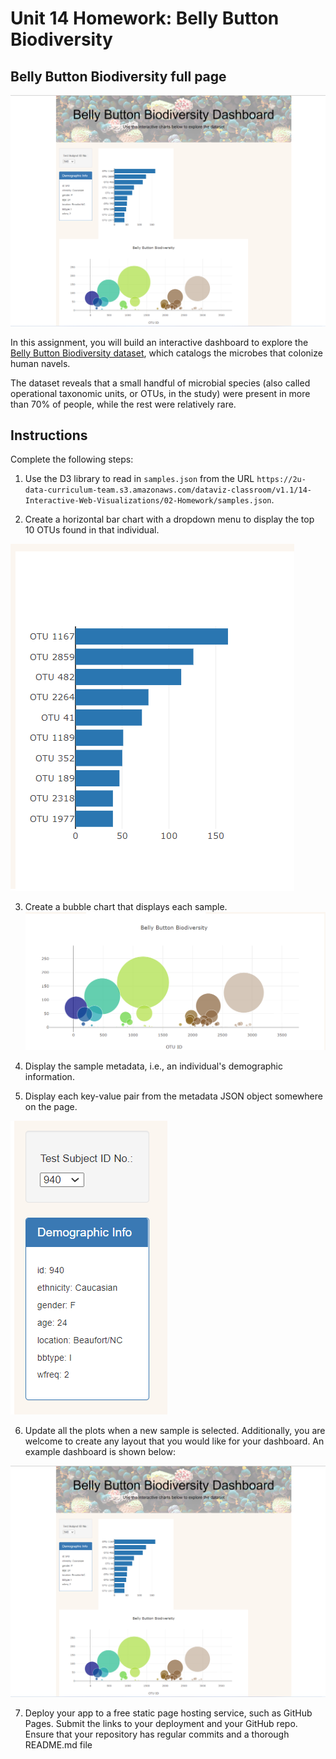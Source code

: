 # Unit 14 Homework: Belly Button Biodiversity

## Belly Button Biodiversity full page
![Belly Button Biodiversity](/Images/Belly_Button_Biodiversity_full_page.png)

In this assignment, you will build an interactive dashboard to explore the [Belly Button Biodiversity dataset](http://robdunnlab.com/projects/belly-button-biodiversity/), which catalogs the microbes that colonize human navels.

The dataset reveals that a small handful of microbial species (also called operational taxonomic units, or OTUs, in the study) were present in more than 70% of people, while the rest were relatively rare.

## Instructions

Complete the following steps:

1. Use the D3 library to read in `samples.json` from the URL `https://2u-data-curriculum-team.s3.amazonaws.com/dataviz-classroom/v1.1/14-Interactive-Web-Visualizations/02-Homework/samples.json`.

2. Create a horizontal bar chart with a dropdown menu to display the top 10 OTUs found in that individual.

![Belly Button Biodiversity Bar Chart](/Images/bar_Chart.png)

3. Create a bubble chart that displays each sample.
![Belly Button Biodiversity Bubble Chart](/Images/bubble_chart.png)

4. Display the sample metadata, i.e., an individual's demographic information.
5. Display each key-value pair from the metadata JSON object somewhere on the page.

![Belly Button Biodiversity metadata](/Images/metadata.png)

6. Update all the plots when a new sample is selected. Additionally, you are welcome to create any layout that you would like for your dashboard. An example dashboard is shown below:

![Belly Button Biodiversity](/Images/Belly_Button_Biodiversity_full_page.png)

7. Deploy your app to a free static page hosting service, such as GitHub Pages. Submit the links to your deployment and your GitHub repo. Ensure that your repository has regular commits and a thorough README.md file